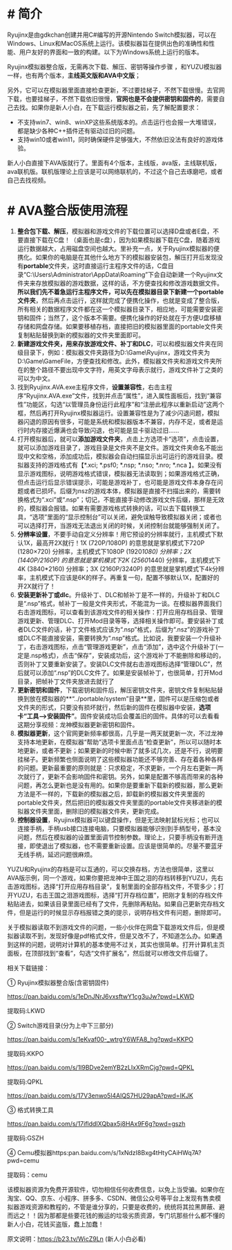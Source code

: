 # **# 简介**

Ryujinx是由gdkchan创建并用C#编写的开源Nintendo Switch模拟器，可以在Windows、Linux和MacOS系统上运行。该模拟器旨在提供出色的准确性和性能、用户友好的界面和一致的构建。以下为Windows系统上运行的版本。

Ryujinx模拟器整合版，无需再次下载、解压、密钥等操作步骤 ，和YUZU模拟器一样，也有两个版本，**主线英文版和AVA中文版**；

另外，它可以在模拟器里面直接检查更新，不过要挂梯子，不然下载很慢。去官网下载，也要挂梯子，不然下载依旧很慢，**官网也是不会提供密钥和固件的**，需要自己去找。如果你是新人小白，在下载运行模拟器之前，先了解配置要求：

- 不支持win7、win8、winXP这些系统版本的。点击运行也会报一大堆错误，都是缺少各种C++插件还有驱动过旧的问题。
- 支持win10或者win11，同时确保硬件足够强大，不然依旧没法有良好的游戏体验。

新人小白直接下AVA版就行了。里面有4个版本，主线版，ava版，主线联机版，ava联机版。联机版理论上应该是可以网络联机的，不过这个自己去琢磨吧，或者自己去找视频。

# **# AVA整合版使用流程**

1.  **整合包下载、解压**，模拟器和游戏文件的下载位置可以选择D盘或者E盘，不要直接下载在C盘！（桌面也是c盘），因为如果模拟器下载在C盘，随着游戏运行数据越大，占用磁盘空间也越大。里补充一点，关于Ryujinx模拟器的便携化。如果你的电脑是在其他什么地方下的模拟器安装包，解压打开后发现没有**portable**文件夹，这时直接运行主程序文件的话，C盘目录“C:\Users\Administrator\AppData\Roaming”下会自动新建一个Ryujinx文件夹来存放模拟器的游戏数据，这样的话，不方便查找和修改游戏数据文件。**所以我们先不着急运行主程序文件，可以先在模拟器目录下新建一个portable文件夹**，然后再点击运行，这样就完成了便携化操作，也就是变成了整合版，所有相关的数据程序文件都在这一个模拟器目录下，相应地，可能需要安装密钥和固件；当然了，这个版本不需要。便携化操作的好处就在于方便U盘移植存储和网盘存储。如果要移植存档，直接把旧的模拟器里面的portable文件夹复制粘贴替换到新的模拟器的文件夹里面即可。
2. **新建游戏文件夹，用来存放游戏文件、补丁和DLC**，可以和模拟器文件夹在同级目录下，例如：模拟器文件夹路径为D:\Game\Ryujinx，游戏文件夹为D:\Game\GameFile，方便查找和修改。此外，模拟器文件夹和游戏文件夹所在的整个路径不要出现中文字符，用英文字母表示就行，游戏文件补丁之类的可以为中文。
3. 找到Ryujinx.AVA.exe主程序文件，**设置兼容性**，右击主程序“Ryujinx.AVA.exe”文件，找到并点击“属性”，进入属性面板后，找到“兼容性”功能区，勾选“以管理员身份运行此程序”和“注册此程序以重新启动”这两个框，然后再打开Ryujinx模拟器运行。设置兼容性是为了减少闪退问题，模拟器闪退的原因有很多，可能是系统和模拟器版本不兼容，内存不足，或者是运行时内存接近爆满也会导致闪退，也可能是显卡驱动过旧……
4. 打开模拟器后，就可以**添加游戏文件夹**，点击上方选项卡“选项”，点击设置，就可以添加游戏目录了，游戏目录是文件夹不是文件。游戏文件夹命名不能出现中文和空格，添加成功后，模拟器会自动扫描显示出可运行的游戏目录。模拟器支持的游戏格式有【*.xci; *.psf0; *.nsp; *.nso; *.nro; *.nca 】。如果没有显示游戏图标，说明游戏格式错误，模拟器无法读取到；如果游戏格式正确，但点击运行后显示错误提示，可能是游戏补丁，也可能是游戏文件本身存在问题或者已损坏。后缀为nsz的游戏本体，模拟器是直接不扫描出来的，需要转换格式为“.xci”或“.nsp”；切记，不能直接手动修改游戏文件后缀，那样是无效的，模拟器会报错。如果有需要游戏格式转换的话，可以去下载转换工具，“选项”里面的“显示控制台”可以关闭，避免误触导致模拟器关闭；或者也可以选择打开，当游戏无法退出关闭的时候，关闭控制台就能够强制关闭了。
5. **分辨率设置**，不要手动自定义分辨率！用它预设的分辨率就行，主机模式下默认1X，最高开2X就行！1X (720P/1080P) 的意思就是掌机模式下720P (1280×720) 分辨率，主机模式下1080P (1920*1080) 分辨率；2X (1440P/2160P) 的意思就是掌机模式下2K (2560*1440) 分辨率，主机模式下4K (3840*2160) 分辨率；3X (2160P/3240P) 的意思就是掌机模式下4k分辨率，主机模式下应该是6K的样子。再重复一句，配置不够默认1X，配置好的开2X就行了！
6.  **安装更新补丁或dlc**。升级补丁、DLC和帧补丁是不一样的，升级补丁和DLC是“.nsp”格式，帧补丁一般是文件夹形式，不能混为一谈。在模拟器界面我们右击游戏图标，可以查看到该游戏文件的相关操作：打开应用存档目录、管理游戏更新、管理DLC、打开Mod目录等等，选择相关操作即可。要安装补丁或者DLC文件的话，补丁文件格式应该为“.nsp”格式，后缀为“.nsz”的游戏补丁或DLC不能直接安装，需要转换为“.nsp”格式。比如说，我要安装一个升级补丁，右击游戏图标，点击“管理游戏更新”，点击“添加”，选中这个升级补丁(一定是.nsp格式)，点击“保存”，安装成功后，这个游戏补丁不能删除和移动的，否则补丁又要重新安装了。安装DLC文件就右击游戏图标选择“管理DLC”，然后就可以添加“.nsp”的DLC文件了。如果是安装帧补丁，也很简单，打开Mod目录，把帧补丁文件夹放进去就行了
7. **更新密钥和固件**，下载密钥和固件后，解压密钥文件夹，密钥文件复制粘贴替换到放在模拟器的**“../portable/system”目录**里，固件可以是压缩包或者文件夹的形式，只要没有损坏就行，然后新的固件在模拟器中安装，**选项卡“工具—>安装固件”**。固件安装成功后会覆盖旧的固件。具体的可以去看看这期分享视频：龙神模拟器更新密钥和固件。
8. **模拟器更新**，这个官网更新频率都很高，几乎是一两天就更新一次，不过龙神支持本地更新，在模拟器“帮助”选项卡里面点击“检查更新”，所以可以随时本地更新，或者不更新；如果更新的时候中断了就多试几次，还是不行，说明要挂梯子。更新频繁也侧面说明了这些模拟器功能还不够完善、存在着各种各样的问题。更新最重要的原则就是：只求稳定，不求更新，一个月左右更新一两次就行了，更新不会影响固件和密钥。另外，如果是配置不够高而带来的各种问题，再怎么更新也是没有用的。如果你是要重新下载新的模拟器，那么更新方法是不一样的，下载新的模拟器之后，卸载新的模拟器文件夹里面的portable文件夹，然后把旧的模拟器文件夹里面的portable文件夹移进新的模拟器文件夹里面，删除旧的模拟器文件夹，更新完成。
9. **控制器设置**，Ryujinx模拟器可以键盘操作，但是无法映射鼠标光标；也可以连接手柄，手柄usb接口连接电脑，只要模拟器能够识别到手柄型号，基本没问题，然后在模拟器的设置里面调节控制参数。理论上，只要手柄没有断开连接，即使退出了模拟器，也不需要重新设置。应该是很简单的。尽量不要蓝牙无线手柄，延迟问题很麻烦。

YUZU和Ryujinx的存档是可以互通的，可以交换存档，方法也很简单，这里以AVA版示例，同一个游戏，如果你要把龙神中王国之泪的存档转移到YUZU，先右击游戏图标，选择“打开应用存档目录”，复制里面的全部存档文件，不管多少；打开YUZU，右击王国之泪游戏图标，选择“打开存档位置”，把刚才复制的存档文件粘贴进去，如果该目录里面已经有了文件，先删除再粘贴。如果自己更新完存档文件，但是运行的时候显示存档报错之类的提示，说明存档文件有问题，删除即可。

关于模拟器读取不到游戏文件的问题，一些小伙伴在网盘下载游戏文件后，但是模拟器读取不到，发现好像是pdf格式文件，但是又改不了，不知道怎么办。如果遇到这样的问题，说明对计算机的基本使用不过关，其实也很简单。打开计算机主页面板，在顶部找到“查看”，勾选“文件扩展名”，然后就可以修改文件后缀了。

相关下载链接：

 ① Ryujinx模拟器整合版(含密钥固件)

https://pan.baidu.com/s/1eDnJNrJ6vxsftwY1cg3uJw?pwd=LKWD 

提取码:LKWD

② Switch游戏目录(分为上中下三部分)

https://pan.baidu.com/s/1eKvaf00-_wtrgY6WFA8_hg?pwd=KKPO 

提取码:KKPO

https://pan.baidu.com/s/1l9BDve2emYB2zLIxXRmCjg?pwd=QPKL 

提取码:QPKL

https://pan.baidu.com/s/17V3enwo5l4AlQS7HU29apA?pwd=IKJK 

③ 格式转换工具

https://pan.baidu.com/s/17iflddIXQbax5j8HAx9F6g?pwd=gszh

提取码:GSZH

④ Cemu模拟器https:pan.baidu.com/s/1xNdzI8Bxg4tHtyCAiHWq7A?pwd=cemu 

提取码：cemu 

该模拟器资源为免费开源软件，切勿相信任何收费信息，以免上当受骗。如果你在淘宝、QQ、京东、小程序、拼多多、CSDN、微信公众号等平台上发现有售卖模拟器游戏资源和教程的，不管是谁分享的，只要是收费的，统统将其拉黑屏蔽、避而远之！！因为那都是些要花钱的搬运的垃圾劣质资源，专门坑那些什么都不懂的新人小白，花钱买盗版，蠢上加蠢！

原文说明：https://b23.tv/WicZ9Ln (新人小白必看)